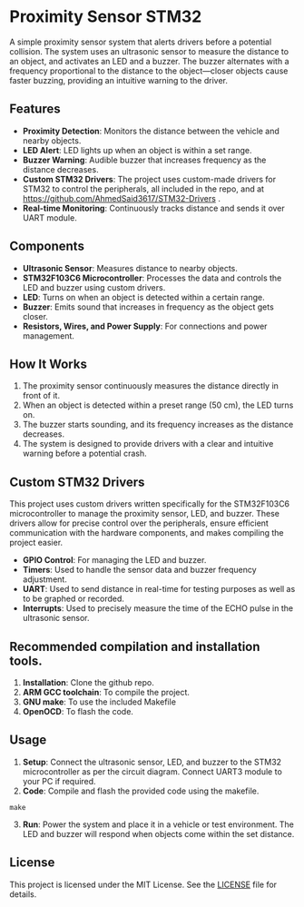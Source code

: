 # Proximity Sensor STM32

A simple proximity sensor system that alerts drivers before a potential collision. The system uses an ultrasonic sensor to measure the distance to an object, and activates an LED and a buzzer. The buzzer alternates with a frequency proportional to the distance to the object—closer objects cause faster buzzing, providing an intuitive warning to the driver.

## Features

- **Proximity Detection**: Monitors the distance between the vehicle and nearby objects.
- **LED Alert**: LED lights up when an object is within a set range.
- **Buzzer Warning**: Audible buzzer that increases frequency as the distance decreases.
- **Custom STM32 Drivers**: The project uses custom-made drivers for STM32 to control the peripherals, all included in the repo, and at https://github.com/AhmedSaid3617/STM32-Drivers .
- **Real-time Monitoring**: Continuously tracks distance and sends it over UART module.

## Components

- **Ultrasonic Sensor**: Measures distance to nearby objects.
- **STM32F103C6 Microcontroller**: Processes the data and controls the LED and buzzer using custom drivers.
- **LED**: Turns on when an object is detected within a certain range.
- **Buzzer**: Emits sound that increases in frequency as the object gets closer.
- **Resistors, Wires, and Power Supply**: For connections and power management.

## How It Works

1. The proximity sensor continuously measures the distance directly in front of it.
2. When an object is detected within a preset range (50 cm), the LED turns on.
3. The buzzer starts sounding, and its frequency increases as the distance decreases.
4. The system is designed to provide drivers with a clear and intuitive warning before a potential crash.

## Custom STM32 Drivers

This project uses custom drivers written specifically for the STM32F103C6 microcontroller to manage the proximity sensor, LED, and buzzer. These drivers allow for precise control over the peripherals, ensure efficient communication with the hardware components, and makes compiling the project easier.

- **GPIO Control**: For managing the LED and buzzer.
- **Timers**: Used to handle the sensor data and buzzer frequency adjustment.
- **UART**: Used to send distance in real-time for testing purposes as well as to be graphed or recorded.
- **Interrupts**: Used to precisely measure the time of the ECHO pulse in the ultrasonic sensor.


## Recommended compilation and installation tools.
1. **Installation**: Clone the github repo.
2. **ARM GCC toolchain**: To compile the project.
3. **GNU make**: To use the included Makefile
4. **OpenOCD**: To flash the code.

## Usage

1. **Setup**: Connect the ultrasonic sensor, LED, and buzzer to the STM32 microcontroller as per the circuit diagram. Connect UART3 module to your PC if required.
2. **Code**: Compile and flash the provided code using the makefile.
```
make
```
3. **Run**: Power the system and place it in a vehicle or test environment. The LED and buzzer will respond when objects come within the set distance.

## License

This project is licensed under the MIT License. See the [LICENSE](LICENSE) file for details.
